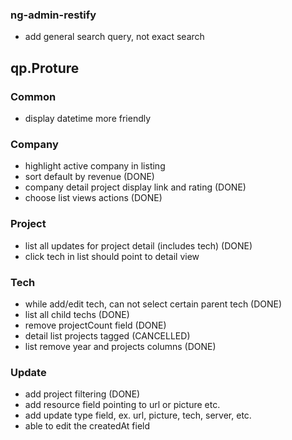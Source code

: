### ng-admin-restify

- add general search query, not exact search

## qp.Proture

### Common

- display datetime more friendly

### Company

- highlight active company in listing
- sort default by revenue (DONE)
- company detail project display link and rating (DONE)
- choose list views actions (DONE)

### Project

- list all updates for project detail (includes tech) (DONE)
- click tech in list should point to detail view

### Tech

- while add/edit tech, can not select certain parent tech (DONE)
- list all child techs (DONE)
- remove projectCount field (DONE)
- detail list projects tagged (CANCELLED)
- list remove year and projects columns (DONE)

### Update
- add project filtering (DONE)
- add resource field pointing to url or picture etc.
- add update type field, ex. url, picture, tech, server, etc.
- able to edit the createdAt field

